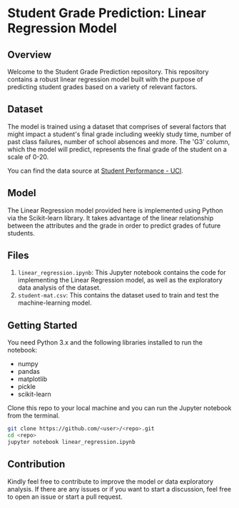 # Student Grade Prediction: Linear Regression Model 

## Overview
Welcome to the Student Grade Prediction repository. This repository contains a robust linear regression model built with the purpose of predicting student grades based on a variety of relevant factors. 

## Dataset
The model is trained using a dataset that comprises of several factors that might impact a student's final grade including weekly study time, number of past class failures, number of school absences and more. The 'G3' column, which the model will predict, represents the final grade of the student on a scale of 0-20.

You can find the data source at [Student Performance - UCI](https://archive.ics.uci.edu/dataset/320/student+performance).

## Model
The Linear Regression model provided here is implemented using Python via the Scikit-learn library. It takes advantage of the linear relationship between the attributes and the grade in order to predict grades of future students. 

## Files
1. `linear_regression.ipynb`: This Jupyter notebook contains the code for implementing the Linear Regression model, as well as the exploratory data analysis of the dataset.
2. `student-mat.csv`: This contains the dataset used to train and test the machine-learning model.

## Getting Started
You need Python 3.x and the following libraries installed to run the notebook:
- numpy
- pandas
- matplotlib
- pickle
- scikit-learn

Clone this repo to your local machine and you can run the Jupyter notebook from the terminal.

```bash
git clone https://github.com/<user>/<repo>.git
cd <repo>
jupyter notebook linear_regression.ipynb
```

## Contribution
Kindly feel free to contribute to improve the model or data exploratory analysis. If there are any issues or if you want to start a discussion, feel free to open an issue or start a pull request.